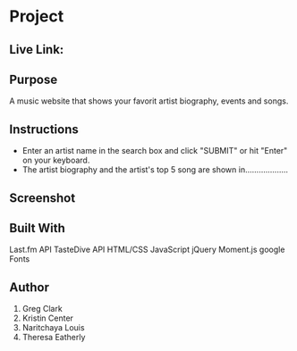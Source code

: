 # Project


## Live Link: 


## Purpose
A music website that shows your favorit artist biography, events and songs.


## Instructions
- Enter an artist name in the search box and click "SUBMIT" or hit "Enter" on your keyboard.
- The artist biography and the artist's top 5 song are shown in...................

## Screenshot


## Built With
Last.fm API
TasteDive API
HTML/CSS
JavaScript
jQuery
Moment.js
google Fonts

## Author
1. Greg Clark
2. Kristin Center
3. Naritchaya Louis
4. Theresa Eatherly